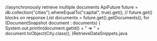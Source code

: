 
//asynchronously retrieve multiple documents
ApiFuture<QuerySnapshot> future =
    db.collection("cities").whereEqualTo("capital", true).get();
// future.get() blocks on response
List<QueryDocumentSnapshot> documents = future.get().getDocuments();
for (DocumentSnapshot document : documents) {
  System.out.println(document.getId() + " => " + document.toObject(City.class));
}RetrieveDataSnippets.java
